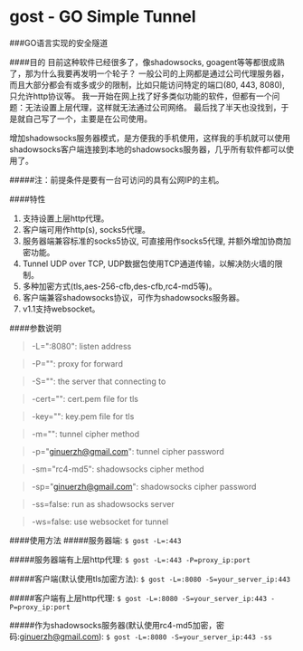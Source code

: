 gost - GO Simple Tunnel
====

###GO语言实现的安全隧道

####目的
目前这种软件已经很多了，像shadowsocks, goagent等等都很成熟了，那为什么我要再发明一个轮子？
一般公司的上网都是通过公司代理服务器，而且大部分都会有或多或少的限制，比如只能访问特定的端口(80, 443, 8080),
只允许http协议等。
我一开始在网上找了好多类似功能的软件，但都有一个问题：无法设置上层代理，这样就无法通过公司网络。
最后找了半天也没找到，于是就自己写了一个，主要是在公司使用。

增加shadowsocks服务器模式，是方便我的手机使用，这样我的手机就可以使用shadowsocks客户端连接到本地的shadowsocks服务器，几乎所有软件都可以使用了。

#####注：前提条件是要有一台可访问的具有公网IP的主机。


####特性
1. 支持设置上层http代理。
2. 客户端可用作http(s), socks5代理。
3. 服务器端兼容标准的socks5协议, 可直接用作socks5代理, 并额外增加协商加密功能。
4. Tunnel UDP over TCP, UDP数据包使用TCP通道传输，以解决防火墙的限制。
5. 多种加密方式(tls,aes-256-cfb,des-cfb,rc4-md5等)。
6. 客户端兼容shadowsocks协议，可作为shadowsocks服务器。
7. v1.1支持websocket。

####参数说明
>  -L=":8080": listen address

>  -P="": proxy for forward

>  -S="": the server that connecting to

>  -cert="": cert.pem file for tls

>  -key="": key.pem file for tls

>  -m="": tunnel cipher method

>  -p="ginuerzh@gmail.com": tunnel cipher password

>  -sm="rc4-md5": shadowsocks cipher method

>  -sp="ginuerzh@gmail.com": shadowsocks cipher password

>  -ss=false: run as shadowsocks server

>  -ws=false: use websocket for tunnel


####使用方法
#####服务器端:
`$ gost -L=:443`

#####服务器端有上层http代理:
`$ gost -L=:443 -P=proxy_ip:port`

#####客户端(默认使用tls加密方法):
`$ gost -L=:8080 -S=your_server_ip:443`

#####客户端有上层http代理:
`$ gost -L=:8080 -S=your_server_ip:443 -P=proxy_ip:port`

#####作为shadowsocks服务器(默认使用rc4-md5加密，密码:ginuerzh@gmail.com):
`$ gost -L=:8080 -S=your_server_ip:443 -ss`
